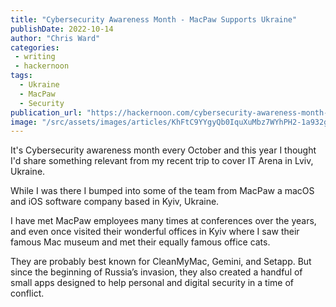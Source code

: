 ```yaml
---
title: "Cybersecurity Awareness Month - MacPaw Supports Ukraine"
publishDate: 2022-10-14
author: "Chris Ward"
categories:
 - writing
 - hackernoon
tags:
  - Ukraine
  - MacPaw
  - Security
publication_url: "https://hackernoon.com/cybersecurity-awareness-month-macpaw-supports-ukraine"
image: "/src/assets/images/articles/KhFtC9YYgyQb0IquXuMbz7WYhPH2-1a932gz.jpeg"
---
```

It's Cybersecurity awareness month every October and this year I thought I'd share something relevant from my recent trip to cover IT Arena in Lviv, Ukraine.

While I was there I bumped into some of the team from MacPaw a macOS and iOS software company based in Kyiv, Ukraine.

I have met MacPaw employees many times at conferences over the years, and even once visited their wonderful offices in Kyiv where I saw their famous Mac museum and met their equally famous office cats.

They are probably best known for CleanMyMac, Gemini, and Setapp. But since the beginning of Russia’s invasion, they also created a handful of small apps designed to help personal and digital security in a time of conflict.